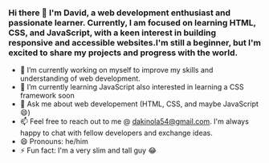 ### Hi there 👋 I'm David, a web development enthusiast and passionate learner. Currently, I am focused on learning HTML, CSS, and JavaScript, with a keen interest in building responsive and accessible websites.I'm still a beginner, but I'm excited to share my projects and progress with the world.






- 🔭 I’m currently working on myself to improve my skills and understanding of web development.
- 🌱 I’m currently learning JavaScript also interested in learning a CSS framework soon
- 💬 Ask me about web developement (HTML, CSS, and maybe JavaScript 😄)
- 📫 Feel free to reach out to me @ dakinola54@gmail.com. I'm always happy to chat with fellow developers and exchange ideas.
- 😄 Pronouns: he/him
- ⚡ Fun fact: I'm a very slim and tall guy 😂
